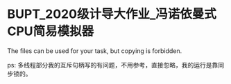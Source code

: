 # BUPT_2020级计导大作业_冯诺依曼式CPU简易模拟器
The files can be used for your task, but copying is forbidden.

ps: 多线程部分我的互斥句柄写的有问题，不用参考，直接忽略，我的运行是靠同步锁的。
